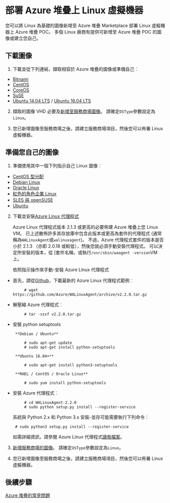 <properties
    pageTitle="Azure 堆疊 Linux 來賓 |Microsoft Azure"
    description="瞭解如何建立 Azure 堆疊上的 [Linux 型虛擬機器。"
    services="azure-stack"
    documentationCenter=""
    authors="anjayajodha"
    manager="byronr"
    editor=""/>

<tags
    ms.service="azure-stack"
    ms.workload="na"
    ms.tgt_pltfrm="na"
    ms.devlang="na"
    ms.topic="article"
    ms.date="09/26/2016"
    ms.author="anajod"/>
    
# <a name="deploy-linux-virtual-machines-on-azure-stack"></a>部署 Azure 堆疊上 Linux 虛擬機器

您可以將 Linux 為基礎的圖像新增至 Azure 堆疊 Marketplace 部署 Linux 虛擬機器上 Azure 堆疊 POC。 多個 Linux 廠商有提供可新增至 Azure 堆疊 POC 的圖像或建立您自己。

## <a name="download-an-image"></a>下載圖像

 1. 下載並從下列連結，擷取相容於 Azure 堆疊的圖像或準備自己︰
  - [Bitnami](https://bitnami.com/azure-stack)
  - [CentOS](http://olstacks.cloudapp.net/latest/)
  - [CoreOS](https://stable.release.core-os.net/amd64-usr/current/coreos_production_azure_image.vhd.bz2)
  - [SuSE](https://download.suse.com/Download?buildid=VCFi7y7MsFQ~)
  - [Ubuntu 14.04 LTS](https://partner-images.canonical.com/azure/azure_stack/) / [Ubuntu 16.04 LTS](http://cloud-images.ubuntu.com/releases/xenial/release/ubuntu-16.04-server-cloudimg-amd64-disk1.vhd.zip)
  
 2. 擷取的圖像 VHD 必要及[新增至服務商場圖像](azure-stack-add-vm-image.md)。 請確定`OSType`參數設定為`Linux`。
 
 3. 您已新增圖像至服務商場之後，請建立服務商場項目，然後您可以佈署 Linux 虛擬機器。
  
## <a name="prepare-your-own-image"></a>準備您自己的圖像

1. 準備使用其中一個下列指示自己 Linux 圖像︰
 - [CentOS 型分配](../virtual-machines/virtual-machines-linux-create-upload-centos.md)
 - [Debian Linux](../virtual-machines/virtual-machines-linux-debian-create-upload-vhd.md)
 - [Oracle Linux](../virtual-machines/virtual-machines-linux-oracle-create-upload-vhd.md)
 - [紅色的角色企業 Linux](../virtual-machines/virtual-machines-linux-redhat-create-upload-vhd.md)
 - [SLES 與 openSUSE](../virtual-machines/virtual-machines-linux-suse-create-upload-vhd.md)
 - [Ubuntu](../virtual-machines/virtual-machines-linux-create-upload-ubuntu.md)

2. 下載並安裝[Azure Linux 代理程式](https://github.com/Azure/WALinuxAgent/)

    Azure Linux 代理程式版本 2.1.3 或更高的必要佈建 Azure 堆疊上您 Linux VM。 已上述散佈許多其存放庫中包含此版本或更高為套件的代理程式 (通常稱為`WALinuxAgent`或`walinuxagent`)。 不過，Azure 代理程式套件的版本是否小於 2.1.3 （亦即 2.0.18 或較低），然後您就必須手動安裝代理程式。 可以決定所安裝的版本，從 [套件名稱，或執行`/usr/sbin/waagent -version`VM 上。

    依照指示操作來手動-安裝 Azure Linux 代理程式

 - 首先，請從[Github](https://github.com/Azure/WALinuxAgent/releases)，下載最新的 Azure Linux 代理程式範例︰

            # wget https://github.com/Azure/WALinuxAgent/archive/v2.2.0.tar.gz

 - 解壓縮 Azure 代理程式︰

            # tar -vzxf v2.2.0.tar.gz

 - 安裝 python setuptools

        **Debian / Ubuntu**

            # sudo apt-get update
            # sudo apt-get install python-setuptools

        **Ubuntu 16.04+**

            # sudo apt-get install python3-setuptools

        **RHEL / CentOS / Oracle Linux**

            # sudo yum install python-setuptools

 - 安裝 Azure 代理程式︰

            # cd WALinuxAgent-2.2.0
            # sudo python setup.py install --register-service

    系統與 Python 2.x 和 Python 3.x 安裝-並存可能需要執行下列命令︰

        # sudo python3 setup.py install --register-service

    如需詳細資訊，請參閱 Azure Linux 代理程式[讀我檔案](https://github.com/Azure/WALinuxAgent/blob/master/README.md)。

3. [新增服務商場的圖像](azure-stack-add-vm-image.md)。 請確定`OSType`參數設定為`Linux`。

4. 您已新增圖像至服務商場之後，請建立服務商場項目，然後您可以佈署 Linux 虛擬機器。

## <a name="next-steps"></a>後續步驟

[Azure 堆疊的常見問題](azure-stack-faq.md)